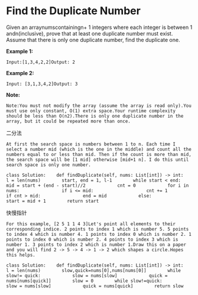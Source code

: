 # Find the Duplicate Number

Given an arraynumscontainingn+ 1 integers where each integer is between 1 andn\(inclusive\), prove that at least one duplicate number must exist. Assume that there is only one duplicate number, find the duplicate one.

**Example 1:**

```text
Input:[1,3,4,2,2]Output: 2
```

**Example 2:**

```text
Input: [3,1,3,4,2]Output: 3
```

**Note:**

```text
Note:You must not modify the array (assume the array is read only).You must use only constant, O(1) extra space.Your runtime complexity should be less than O(n2).There is only one duplicate number in the array, but it could be repeated more than once.
```

二分法

```text
At first the search space is numbers between 1 to n. Each time I select a number mid (which is the one in the middle) and count all the numbers equal to or less than mid. Then if the count is more than mid, the search space will be [1 mid] otherwise [mid+1 n]. I do this until search space is only one number.
```

```text
class Solution:    def findDuplicate(self, nums: List[int]) -> int:        l = len(nums)        start, end = 1, l-1        while start < end:            mid = start + (end - start)//2            cnt = 0            for i in nums:                if i <= mid:                    cnt += 1            if cnt > mid:                end = mid            else:                start = mid + 1        return start
```

快慢指针

```text
For this example, [2 5 1 1 4 3]Let's point all elements to their corresponding indice. 2 points to index 1 which is number 5. 5 points to index 4 which is number 4. 1 points to index 0 which is number 2. 1 points to index 0 which is number 2. 4 points to index 3 which is number 1. 3 points to index 2 which is number 1.Draw this on a paper and you will find 2 -> 5 -> 4 -> 1 -> 2 which shapes a circle.Hopes this helps.
```

```text
class Solution:    def findDuplicate(self, nums: List[int]) -> int:        l = len(nums)        slow,quick=nums[0],nums[nums[0]]        while slow!= quick:            slow = nums[slow]            quick = nums[nums[quick]]        slow = 0        while slow!=quick:            slow = nums[slow]            quick = nums[quick]        return slow
```

